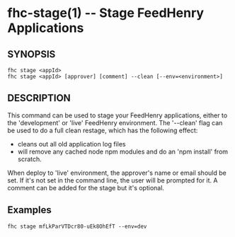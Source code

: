 fhc-stage(1) -- Stage FeedHenry Applications
============================================

## SYNOPSIS

    fhc stage <appId>
    fhc stage <appId> [approver] [comment] --clean [--env=<environment>]

## DESCRIPTION

This command can be used to stage your FeedHenry applications, either to the 'development' or 'live' FeedHenry environment. The '--clean' flag can be used to do a full clean restage, which has the following effect:
 - cleans out all old application log files
 - will remove any cached node npm modules and do an 'npm install' from scratch.

When deploy to 'live' environment, the approver's name or email should be set. If it's not set in the command line, the user will be prompted for it. A comment can be added for the stage but it's optional.

## Examples

    fhc stage mfLkParVTDcr80-uEk8OhEfT --env=dev
